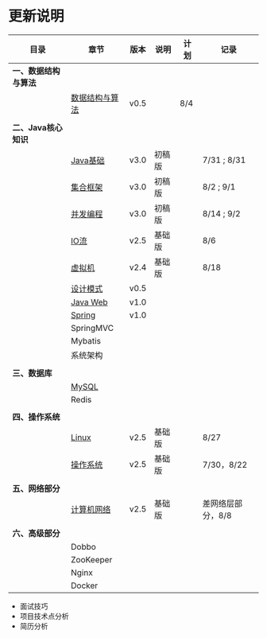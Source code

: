 # 更新说明

| 目录                   | 章节                                                       | 版本 | 说明   | 计划 | 记录              |
| ---------------------- | ---------------------------------------------------------- | ---- | ------ | ---- | ----------------- |
| **一、数据结构与算法** |                                                            |      |        |      |                   |
|                        | [数据结构与算法](notes/数据结构与算法.md)                  | v0.5 |        | 8/4  |                   |
|                        |                                                            |      |        |      |                   |
| **二、Java核心知识**   |                                                            |      |        |      |                   |
|                        | [Java基础](notes/JavaArchitecture/01%20Java%20基础.md)     | v3.0 | 初稿版 |      | 7/31 ; 8/31       |
|                        | [集合框架](notes/JavaArchitecture/02%20Java%20集合框架.md) | v3.0 | 初稿版 |      | 8/2 ; 9/1         |
|                        | [并发编程](notes/JavaArchitecture/03%20Java%20并发编程.md) | v3.0 | 初稿版 |      | 8/14 ; 9/2        |
|                        | [IO流](notes/JavaArchitecture/04%20Java%20IO.md)           | v2.5 | 基础版 |      | 8/6               |
|                        | [虚拟机](notes/JavaArchitecture/05%20Java%20虚拟机.md)     | v2.4 | 基础版 |      | 8/18              |
|                        | [设计模式](notes/JavaArchitecture/06%20设计模式.md)        | v0.5 |        |      |                   |
|                        | [Java Web](notes/JavaArchitecture/07%20Java%20Web.md)      | v1.0 |        |      |                   |
|                        | [Spring](notes/JavaWeb/Spring.md)                          | v1.0 |        |      |                   |
|                        | SpringMVC                                                  |      |        |      |                   |
|                        | Mybatis                                                    |      |        |      |                   |
|                        | 系统架构                                                   |      |        |      |                   |
|                        |                                                            |      |        |      |                   |
| **三、数据库**         |                                                            |      |        |      |                   |
|                        | [MySQL](notes/MySQL.md)                                    |      |        |      |                   |
|                        | Redis                                                      |      |        |      |                   |
|                        |                                                            |      |        |      |                   |
| **四、操作系统**       |                                                            |      |        |      |                   |
|                        | [Linux](notes/Linux.md)                                    | v2.5 | 基础版 |      | 8/27              |
|                        | [操作系统](notes/操作系统.md)                              | v2.5 | 基础版 |      | 7/30，8/22        |
|                        |                                                            |      |        |      |                   |
| **五、网络部分**       |                                                            |      |        |      |                   |
|                        | [计算机网络](notes/计算机网络.md)                          | v2.5 | 基础版 |      | 差网络层部分，8/8 |
|                        |                                                            |      |        |      |                   |
| **六、高级部分**       |                                                            |      |        |      |                   |
|                        | Dobbo                                                      |      |        |      |                   |
|                        | ZooKeeper                                                  |      |        |      |                   |
|                        | Nginx                                                      |      |        |      |                   |
|                        | Docker                                                     |      |        |      |                   |

- 面试技巧
- 项目技术点分析
- 简历分析

